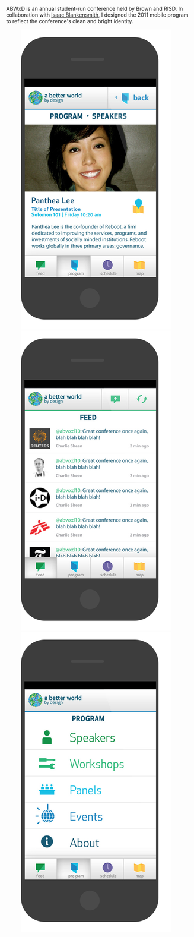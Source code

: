 ABWxD is an annual student-run conference held by Brown and RISD. In collaboration with [Isaac Blankensmith](http://www.isaacblankensmith.com/), I designed the 2011 mobile program to reflect the conference's clean and bright identity.

<figure>
	<img src="img/abwxd/detail.png" style="max-height: 1000px; width: auto"/>
	<img src="img/abwxd/feed.png" style="max-height: 1000px; width: auto"/>
	<img src="img/abwxd/program.png" style="max-height: 1000px; width: auto"/>
</figure>
